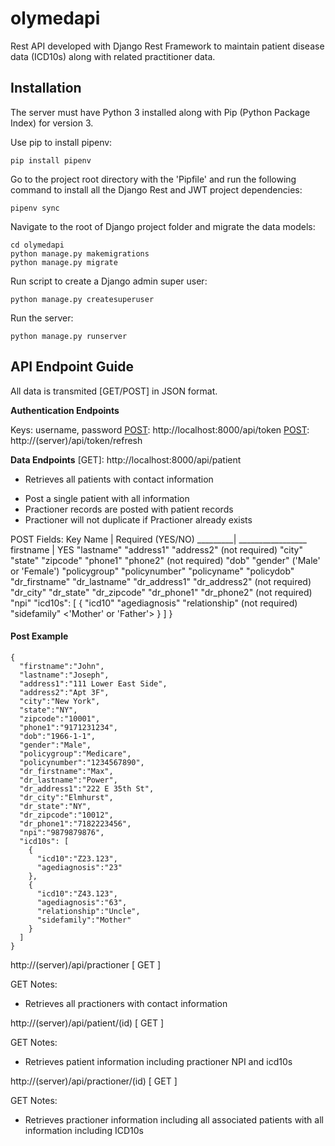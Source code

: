 # olymedapi

Rest API developed with Django Rest Framework to maintain patient disease data (ICD10s) along with related practitioner data.

## Installation

The server must have Python 3 installed along with Pip (Python Package Index) for version 3.

Use pip to install pipenv:
```
pip install pipenv
```

Go to the project root directory with the 'Pipfile' and run the following command to install all the Django Rest and JWT project dependencies:
```
pipenv sync
```
Navigate to the root of Django project folder and migrate the data models:
```
cd olymedapi
python manage.py makemigrations
python manage.py migrate
```
Run script to create a Django admin super user:
```
python manage.py createsuperuser
```
Run the server:
```
python manage.py runserver
```

## API Endpoint Guide
All data is transmited [GET/POST] in JSON format.

**Authentication Endpoints**

Keys: username, password
[POST]: http://localhost:8000/api/token
[POST]: http://(server)/api/token/refresh

**Data Endpoints**
[GET]: http://localhost:8000/api/patient
- Retrieves all patients with contact information

[POST]: http://localhost:8000/api/patient
- Post a single patient with all information
- Practioner records are posted with patient records
- Practioner will not duplicate if Practioner already exists

POST Fields:
Key Name | Required (YES/NO)
_________| _________________
firstname | YES
"lastname"
"address1"
"address2" (not required)
"city"
"state"
"zipcode"
"phone1"
"phone2" (not required)
"dob"
"gender" ('Male' or 'Female')
"policygroup"
"policynumber"
"policyname"
"policydob"
"dr_firstname"
"dr_lastname"
"dr_address1"
"dr_address2" (not required)
"dr_city"
"dr_state"
"dr_zipcode"
"dr_phone1"
"dr_phone2" (not required)
"npi"
"icd10s": [
{
"icd10"
"agediagnosis"
"relationship" (not required)
"sidefamily" <'Mother' or 'Father'>
}
]
}

#### Post Example
```
{
  "firstname":"John",
  "lastname":"Joseph",
  "address1":"111 Lower East Side",
  "address2":"Apt 3F",
  "city":"New York",
  "state":"NY",
  "zipcode":"10001",
  "phone1":"9171231234",
  "dob":"1966-1-1",
  "gender":"Male",
  "policygroup":"Medicare",
  "policynumber":"1234567890",
  "dr_firstname":"Max",
  "dr_lastname":"Power",
  "dr_address1":"222 E 35th St",
  "dr_city":"Elmhurst",
  "dr_state":"NY",
  "dr_zipcode":"10012",
  "dr_phone1":"7182223456",
  "npi":"9879879876",
  "icd10s": [
    {
      "icd10":"Z23.123",
      "agediagnosis":"23"
    },
    {
      "icd10":"Z43.123",
      "agediagnosis":"63",
      "relationship":"Uncle",
      "sidefamily":"Mother"
    }
  ]
}
```

http://(server)/api/practioner [ GET ]

GET Notes:

- Retrieves all practioners with contact information

http://(server)/api/patient/(id) [ GET ]

GET Notes:

- Retrieves patient information including practioner NPI and icd10s

http://(server)/api/practioner/(id) [ GET ]

GET Notes:

- Retrieves practioner information including all associated patients with all information including ICD10s
